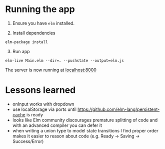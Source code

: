 # Running the app

1. Ensure you have `elm` installed.

2. Install dependencies

````
elm-package install
````

3. Run app

````
elm-live Main.elm --dir=. --pushstate --output=elm.js
````

The server is now running at [localhost:8000](localhost:8000)

# Lessons learned
- onInput works with dropdown
- use localStorage via ports until https://github.com/elm-lang/persistent-cache is ready
- looks like Elm community discourages premature splitting of code and with an advanced compiler you can defer it
- when writing a union type to model state transitions I find proper order makes it easier to reason about code (e.g. Ready -> Saving -> Success/Error)
